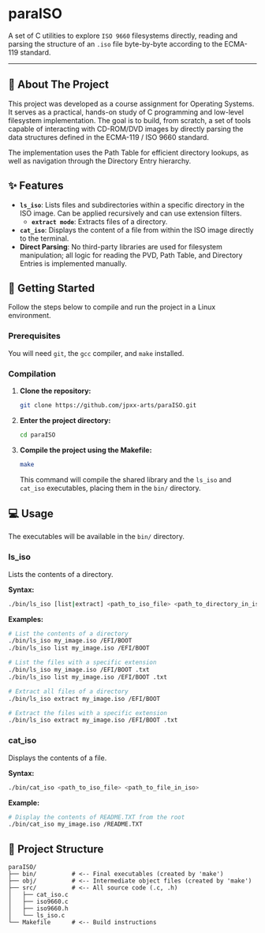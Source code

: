 # paraISO

A set of C utilities to explore `ISO 9660` filesystems directly, reading and parsing the structure of an `.iso` file byte-by-byte according to the ECMA-119 standard.

-----

## 📜 About The Project

This project was developed as a course assignment for Operating Systems. It serves as a practical, hands-on study of C programming and low-level filesystem implementation. The goal is to build, from scratch, a set of tools capable of interacting with CD-ROM/DVD images by directly parsing the data structures defined in the ECMA-119 / ISO 9660 standard.

The implementation uses the Path Table for efficient directory lookups, as well as navigation through the Directory Entry hierarchy.

## ✨ Features

  * **`ls_iso`**: Lists files and subdirectories within a specific directory in the ISO image. Can be applied recursively and can use extension filters.
    * **`extract mode`**: Extracts files of a directory.
  * **`cat_iso`**: Displays the content of a file from within the ISO image directly to the terminal.
  * **Direct Parsing**: No third-party libraries are used for filesystem manipulation; all logic for reading the PVD, Path Table, and Directory Entries is implemented manually.

## 🚀 Getting Started

Follow the steps below to compile and run the project in a Linux environment.

### Prerequisites

You will need `git`, the `gcc` compiler, and `make` installed.

### Compilation

1.  **Clone the repository:**

    ```bash
    git clone https://github.com/jpxx-arts/paraISO.git
    ```

2.  **Enter the project directory:**

    ```bash
    cd paraISO
    ```

3.  **Compile the project using the Makefile:**

    ```bash
    make
    ```

    This command will compile the shared library and the `ls_iso` and `cat_iso` executables, placing them in the `bin/` directory.

## 💻 Usage

The executables will be available in the `bin/` directory.

### ls\_iso

Lists the contents of a directory.

**Syntax:**

```bash
./bin/ls_iso [list|extract] <path_to_iso_file> <path_to_directory_in_iso> [extension]
```

**Examples:**

```bash
# List the contents of a directory
./bin/ls_iso my_image.iso /EFI/BOOT
./bin/ls_iso list my_image.iso /EFI/BOOT

# List the files with a specific extension
./bin/ls_iso my_image.iso /EFI/BOOT .txt
./bin/ls_iso list my_image.iso /EFI/BOOT .txt

# Extract all files of a directory
./bin/ls_iso extract my_image.iso /EFI/BOOT

# Extract the files with a specific extension
./bin/ls_iso extract my_image.iso /EFI/BOOT .txt

```

### cat\_iso

Displays the contents of a file.

**Syntax:**

```bash
./bin/cat_iso <path_to_iso_file> <path_to_file_in_iso>
```

**Example:**

```bash
# Display the contents of README.TXT from the root
./bin/cat_iso my_image.iso /README.TXT
```

## 📁 Project Structure

```
paraISO/
├── bin/          # <-- Final executables (created by 'make')
├── obj/          # <-- Intermediate object files (created by 'make')
├── src/          # <-- All source code (.c, .h)
│   ├── cat_iso.c
│   ├── iso9660.c
│   ├── iso9660.h
│   └── ls_iso.c
└── Makefile      # <-- Build instructions
```
